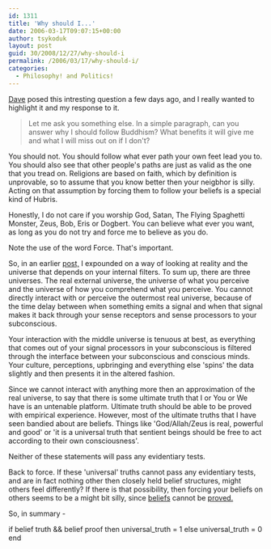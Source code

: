 ```yaml
---
id: 1311
title: 'Why should I...'
date: 2006-03-17T09:07:15+00:00
author: tsykoduk
layout: post
guid: 30/2008/12/27/why-should-i
permalink: /2006/03/17/why-should-i/
categories:
  - Philosophy! and Politics!
---
```

<p><a href="http://greg.nokes.name/spirit/712/#comment-1587">Dave</a> posed this intresting question a few days ago, and I really wanted to highlight it and my response to it.
<blockquote>Let me ask you something else. In a simple paragraph, can you answer why I should follow Buddhism? What benefits it will give me and what I will miss out on if I don't?</blockquote>
You should not. You should follow what ever path your own feet lead you to. You should also see that other people's paths are just as valid as the one that you tread on. Religions are based on faith, which by definition is unprovable, so to assume that you know better then your neigbhor is silly. Acting on that assumption by forcing them to follow your beliefs is a special kind of Hubris.</p>


<p>Honestly, I do not care if you worship God, Satan, The Flying Spaghetti Monster, Zeus, Bob, Eris or Dogbert. You can believe what ever you want, as long as you do not try and force me to believe as you do.</p>


<p>Note the use of the word Force. That's important.</p>


<p>So, in an earlier <a href="http://greg.nokes.name/spirit/buddhism/680/">post,</a> I expounded on a way of looking at reality and the universe that depends on your internal filters. To sum up, there are three universes. The real external universe, the universe of what you perceive and the universe of how you comprehend what you perceive. You cannot directly interact with or perceive the outermost real universe, because of the time delay between when something emits a signal and when that signal makes it back through your sense receptors and sense processors to your subconscious.</p>


<p>Your interaction with the middle universe is tenuous at best, as everything that comes out of your signal processors in your subconscious is filtered through the interface between your subconscious and conscious minds. Your culture, perceptions, upbringing and everything else 'spins' the data slightly and then presents it in the altered fashion.</p>


<p>Since we cannot interact with anything more then an approximation of the real universe, to say that there is some ultimate truth that I or You or We have is an untenable platform. Ultimate truth should be able to be proved with empirical experience. However, most of the ultimate truths that I have seen bandied about are beliefs. Things like 'God/Allah/Zeus is real, powerful and good' or 'it is a universal truth that sentient beings should be free to act according to their own consciousness'.</p>


<p>Neither of these statements will pass any evidentiary tests.</p>


<p>Back to force. If these 'universal' truths cannot pass any evidentiary tests, and are in fact nothing other then closely held belief structures, might others feel differently? If there is that possibility, then forcing your beliefs on others seems to be a might bit silly, since <a href="http://www.answers.com/belief&#38;r=67">beliefs</a> cannot be <a href="http://www.google.com/url?sa=t&#38;ct=res&#38;cd=7&#38;url=http%3A//www.rcpsych.ac.uk/college/sig/spirit/publications/levy_01_jun_03.pdf&#38;ei=qekaRInVD56CYdDgndQO&#38;sig2=FPGo_HnEq0vHQYPYEDHRUA">proved.</a></p>


<p>So, in summary -</p>


<p>if belief  truth &#38;&#38; belief  proof
then
universal_truth = 1
else
universal_truth = 0
end</p>
